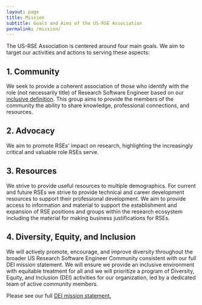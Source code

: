 ```yaml
---
layout: page
title: Mission
subtitle: Goals and Aims of the US-RSE Association
permalink: /mission/
---
```


The US-RSE Association is centered around four main goals. We aim
to target our activities and actions to serving these aspects:

## 1. Community 

  We seek to provide a coherent association of those who identify with
  the role (not necessarily title) of Research Software Engineer based
  on our [inclusive definition]({{site.url}}/what-is-an-rse/).  This
  group aims to provide the members of the community the ability to
  share knowledge, professional connections, and resources.

## 2. Advocacy

  We aim to promote RSEs' impact on research, highlighting the
  increasingly critical and valuable role RSEs serve.

## 3. Resources 

  We strive to provide useful resources to multiple demographics.
  For current and future RSEs we strive to provide technical and
  career development resources to support their professional
  development.  We aim to provide access to information and material
  to support the establishment and expansion of RSE positions and
  groups within the research ecosystem including the material for
  making business justifications for RSEs.

## 4. Diversity, Equity, and Inclusion

  We will actively promote, encourage, and improve diversity throughout the
  broader US Research Software Engineer Community consistent with our full DEI
  mission statement. We will ensure we provide an inclusive environment with
  equitable treatment for all and we will prioritize a program of Diversity,
  Equity, and Inclusion (DEI) activities for our organization, led by a
  dedicated team of active community members.

  Please see our full [DEI mission statement.]({{site.url}}/dei-mission/)
  